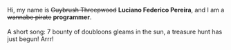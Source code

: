 Hi, my name is ~~Guybrush Threepwood~~ **Luciano Federico Pereira**, and I am a ~~wannabe pirate~~ **programmer**.<br><br>A short song: 7 bounty of doubloons gleams in the sun, a treasure hunt has just begun! Arrr!
